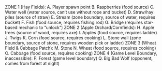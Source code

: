 ZONE 1 (Hay Fields):
    A.	Player spawn point
    B.	Raspberries (food source)
    C.	Water well (water source, can’t use without rope and bucket)
    D.	Straw/hay piles (source of straw)
    E.	Stream (zone boundary, source of water, requires bucket)
    F.	Fish (food source, requires fishing rod)
    G.	Bridge (requires star-based mechanic to “unlock”)
ZONE 2 (Apple Orchard/Cornfields):
    H.	Apple trees (source of wood, requires axe)
    I.	Apples (food source, requires ladder)
    J.	Twigs
    K.	Corn (food source, requires cooking)
    L.	Stone wall (zone boundary, source of stone, requires wooden pick or ladder)
ZONE 3 (Wheat Field & Cabbage Patch):
    M.	Stone
    N.	Wheat (food source, requires cooking)
    O.	Cabbage (food source, requires cooking)
ZONE 4 (Game Level Boundary, inaccessible):
    P.	Forest (game level boundary)
    Q.	Big Bad Wolf (opponent, comes from forest at night)
